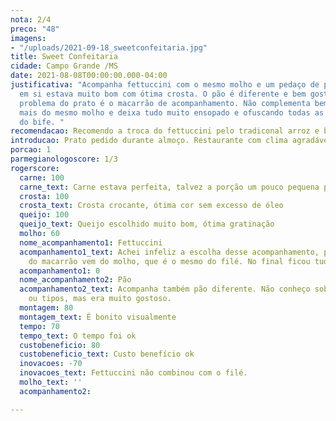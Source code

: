 ```yaml
---
nota: 2/4
preco: "48"
imagens:
- "/uploads/2021-09-18_sweetconfeitaria.jpg"
title: Sweet Confeitaria
cidade: Campo Grande /MS
date: 2021-08-08T00:00:00.000-04:00
justificativa: "Acompanha fettuccini com o mesmo molho e um pedaço de pão.  \nO bife
  em si estava muito bom com ótima crosta. O pão é diferente e bem gostoso. O grande
  problema do prato é o macarrão de acompanhamento. Não complementa bem pois ele traz
  mais do mesmo molho e deixa tudo muito ensopado e ofuscando todas as qualidades
  do bife. "
recomendacao: Recomendo a troca do fettuccini pelo tradiconal arroz e batata.
introducao: Prato pedido durante almoço. Restaurante com clima agradável e bom atendimento.
porcao: 1
parmegianologoscore: 1/3
rogerscore:
  carne: 100
  carne_text: Carne estava perfeita, talvez a porção um pouco pequena para meu gosto
  crosta: 100
  crosta_text: Crosta crocante, ótima cor sem excesso de óleo
  queijo: 100
  queijo_text: Queijo escolhido muito bom, ótima gratinação
  molho: 60
  nome_acompanhamento1: Fettuccini
  acompanhamento1_text: Achei infeliz a escolha desse acompanhamento, pois o sabor
    do macarrão vem do molho, que é o mesmo do filé. No final ficou tudo ensopado.
  acompanhamento1: 0
  nome_acompanhamento2: Pão
  acompanhamento2_text: Acompanha também pão diferente. Não conheço sobre fermentação
    ou tipos, mas era muito gostoso.
  montagem: 80
  montagem_text: É bonito visualmente
  tempo: 70
  tempo_text: O tempo foi ok
  custobeneficio: 80
  custobeneficio_text: Custo benefício ok
  inovacoes: -70
  inovacoes_text: Fettuccini não combinou com o filé.
  molho_text: ''
  acompanhamento2: 

---
```

